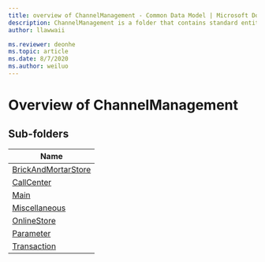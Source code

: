 ```yaml
---
title: overview of ChannelManagement - Common Data Model | Microsoft Docs
description: ChannelManagement is a folder that contains standard entities related to the Common Data Model.
author: llawwaii

ms.reviewer: deonhe
ms.topic: article
ms.date: 8/7/2020
ms.author: weiluo
---
```


# Overview of ChannelManagement


## Sub-folders

|Name|
|---|
|[BrickAndMortarStore](BrickAndMortarStore/overview.md)|
|[CallCenter](CallCenter/overview.md)|
|[Main](Main/overview.md)|
|[Miscellaneous](Miscellaneous/overview.md)|
|[OnlineStore](OnlineStore/overview.md)|
|[Parameter](Parameter/overview.md)|
|[Transaction](Transaction/overview.md)|



